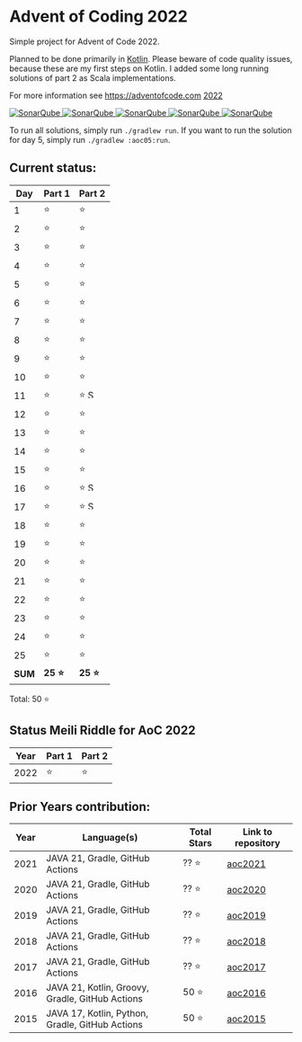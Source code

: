 # Advent of Coding 2022

Simple project for Advent of Code 2022.

Planned to be done primarily in [Kotlin](https://kotlinlang.org). Please beware of code quality issues, because these
are my first steps on Kotlin. I added some long running solutions of part 2 as Scala implementations.

For more information see https://adventofcode.com [2022](https://adventofcode.com/2022)

[![SonarQube](https://sonarcloud.io/api/project_badges/measure?project=de.havox_design.aoc2022%3Aadvent_of_code_2022&metric=alert_status "The current SonarQube analysis status")
![SonarQube](https://sonarcloud.io/api/project_badges/measure?project=de.havox_design.aoc2022%3Aadvent_of_code_2022&metric=coverage "The current coverage")
![SonarQube](https://sonarcloud.io/api/project_badges/measure?project=de.havox_design.aoc2022%3Aadvent_of_code_2022&metric=bugs "The current number of SonarQube bugs")
![SonarQube](https://sonarcloud.io/api/project_badges/measure?project=de.havox_design.aoc2022%3Aadvent_of_code_2022&metric=vulnerabilities "The current number of SonarQube vulnerabilities")
![SonarQube](https://sonarcloud.io/api/project_badges/measure?project=de.havox_design.aoc2022%3Aadvent_of_code_2022&metric=code_smells "The current number of SonarQube code smells")](https://sonarcloud.io/dashboard?id=de.havox_design.aoc2022%3Aadvent_of_code_2022)

To run all solutions, simply run `./gradlew run`. If you want to run the solution for day 5, simply run
`./gradlew :aoc05:run`.

## Current status:

| Day | Part 1   | Part 2                                                                                                                    |
|-----|----------|---------------------------------------------------------------------------------------------------------------------------|
| 1   | ⭐        | ⭐                                                                                                                         |
| 2   | ⭐        | ⭐                                                                                                                         |
| 3   | ⭐        | ⭐                                                                                                                         |
| 4   | ⭐        | ⭐                                                                                                                         |
| 5   | ⭐        | ⭐                                                                                                                         |
| 6   | ⭐        | ⭐                                                                                                                         |
| 7   | ⭐        | ⭐                                                                                                                         |
| 8   | ⭐        | ⭐                                                                                                                         |
| 9   | ⭐        | ⭐                                                                                                                         |
| 10  | ⭐        | ⭐                                                                                                                         |
| 11  | ⭐        | ⭐ <img src="https://scalacenter.github.io/scala-advent-of-code/img/scala-icon.png" width="15" height="15" alt="Scala" />  |
| 12  | ⭐        | ⭐                                                                                                                         |
| 13  | ⭐        | ⭐                                                                                                                         |
| 14  | ⭐        | ⭐                                                                                                                         |
| 15  | ⭐        | ⭐                                                                                                                         |
| 16  | ⭐        | ⭐ <img src="https://scalacenter.github.io/scala-advent-of-code/img/scala-icon.png" width="15" height="15" alt="Scala" />  |
| 17  | ⭐        | ⭐ <img src="https://scalacenter.github.io/scala-advent-of-code/img/scala-icon.png" width="15" height="15" alt="Scala" />  |
| 18  | ⭐        | ⭐                                                                                                                         |
| 19  | ⭐        | ⭐                                                                                                                         |
| 20  | ⭐        | ⭐                                                                                                                         |
| 21  | ⭐        | ⭐                                                                                                                         |
| 22  | ⭐        | ⭐                                                                                                                         |
| 23  | ⭐        | ⭐                                                                                                                         |
| 24  | ⭐        | ⭐                                                                                                                         |
| 25  | ⭐        | ⭐                                                                                                                         |
| **SUM** | **25 ⭐** | **25 ⭐**                                                                                                                  |

Total: 50 ⭐

## Status Meili Riddle for AoC 2022
| Year | Part 1 | Part 2 |
| ---- |--------|--------|
| 2022 | ⭐     |⭐      |

## Prior Years contribution:
| Year | Language(s)                                      | Total Stars  | Link to repository                                   |
|------|--------------------------------------------------|--------------|------------------------------------------------------|
| 2021 | JAVA 21, Gradle, GitHub Actions                 | ?? ⭐                      | [aoc2021](https://github.com/Gentleman1983/aoc2021)  |
| 2020 | JAVA 21, Gradle, GitHub Actions                 | ?? ⭐                      | [aoc2020](https://github.com/Gentleman1983/aoc2020)  |
| 2019 | JAVA 21, Gradle, GitHub Actions                 | ?? ⭐                      | [aoc2019](https://github.com/Gentleman1983/aoc2019)  |
| 2018 | JAVA 21, Gradle, GitHub Actions                 | ?? ⭐                      | [aoc2018](https://github.com/Gentleman1983/aoc2018)  |
| 2017 | JAVA 21, Gradle, GitHub Actions                 | ?? ⭐                      | [aoc2017](https://github.com/Gentleman1983/aoc2017)  |
| 2016 | JAVA 21, Kotlin, Groovy, Gradle, GitHub Actions | 50 ⭐                      | [aoc2016](https://github.com/Gentleman1983/aoc2016)  |
| 2015 | JAVA 17, Kotlin, Python, Gradle, GitHub Actions | 50 ⭐                      | [aoc2015](https://github.com/Gentleman1983/aoc2015)  |
